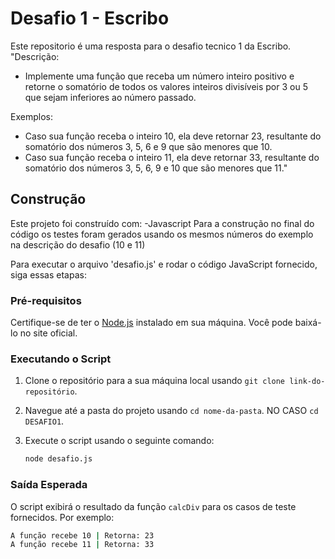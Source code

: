 # Desafio 1 - Escribo

Este repositorio é uma resposta para o desafio tecnico 1 da Escribo. 
"Descrição:
- Implemente uma função que receba um número inteiro positivo e retorne o somatório de todos os valores
inteiros divisíveis por 3 ou 5 que sejam inferiores ao número passado.

Exemplos:
- Caso sua função receba o inteiro 10, ela deve retornar 23, resultante do somatório dos números 3, 5, 6 e
9 que são menores que 10.
- Caso sua função receba o inteiro 11, ela deve retornar 33, resultante do somatório dos números 3, 5, 6, 9
e 10 que são menores que 11."

## Construção

Este projeto foi construído com:
-Javascript
Para a construção no final do código os testes foram gerados usando os mesmos números do exemplo na descrição do desafio (10 e 11)

Para executar o arquivo 'desafio.js' e rodar o código JavaScript fornecido, siga essas etapas:

### Pré-requisitos

Certifique-se de ter o [Node.js](https://nodejs.org/) instalado em sua máquina. Você pode baixá-lo no site oficial.

### Executando o Script

1. Clone o repositório para a sua máquina local usando `git clone link-do-repositório`.
2. Navegue até a pasta do projeto usando `cd nome-da-pasta`. NO CASO `cd DESAFIO1`.
3. Execute o script usando o seguinte comando:

    ```bash
    node desafio.js
    ```

### Saída Esperada

O script exibirá o resultado da função `calcDiv` para os casos de teste fornecidos. Por exemplo:

```bash
A função recebe 10 | Retorna: 23
A função recebe 11 | Retorna: 33
